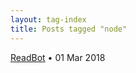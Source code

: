 ```yaml
---
layout: tag-index
title: Posts tagged "node"
---
```

<dl>
  <dt>
    <a href="/2018/03/01/readbot/">ReadBot</a>
    <span class="post-date">&bull; 01 Mar 2018</span>
  </dt>
